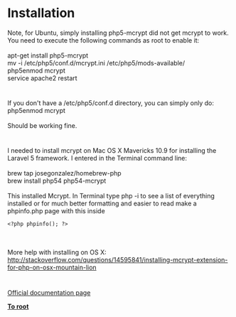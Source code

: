 # Installation



Note, for Ubuntu, simply installing php5-mcrypt did not get mcrypt to work. You need to execute the following commands as root to enable it:<br><br>apt-get install php5-mcrypt<br>mv -i /etc/php5/conf.d/mcrypt.ini /etc/php5/mods-available/<br>php5enmod mcrypt<br>service apache2 restart  

#

If you don&apos;t have a /etc/php5/conf.d directory, you can simply only do: php5enmod mcrypt<br><br>Should be working fine.  

#

I needed to install mcrypt on Mac OS X Mavericks 10.9 for installing the Laravel 5 framework. I entered in the Terminal command line:<br><br>brew tap josegonzalez/homebrew-php<br>brew install php54 php54-mcrypt<br><br>This installed Mcrypt.  In Terminal type php -i to see a list of everything installed or for much better formatting and easier to read make a phpinfo.php page with this inside 

```
<?php phpinfo(); ?>
```
  <br><br>More help with installing on OS X:<br>http://stackoverflow.com/questions/14595841/installing-mcrypt-extension-for-php-on-osx-mountain-lion  

#

[Official documentation page](https://www.php.net/manual/en/mcrypt.installation.php)

**[To root](/README.md)**